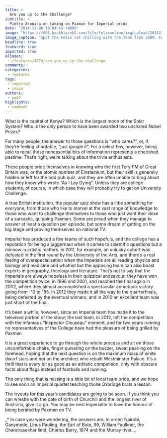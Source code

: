 ```yaml
---
title: >
  Are you up to the Challenge?
subtitle: >
  Pietro Aronica on taking on Paxman for Imperial pride
date: "2014-11-06 19:04:43 +0000"
image: "https://f001.backblazeb2.com/file/felixonline/img/upload/201411061904-snb11-201002191228-felix-universi-copy.jpg"
image_caption: "Spot the Felix cat chilling with the team from 2009. Fun fact, Amit was so amazing he made it into t"
headline: true
featured: true
imported: true
aliases:
 - /features/4773/are-you-up-to-the-challenge
comments:
categories:
 - features
tags:
 - imported
 - image
authors:
 - pa07
highlights:
 - comment
---
```


What is the capital of Kenya? Which is the largest moon of the Solar System? Who is the only person to have been awarded two unshared Nobel Prizes?

For many people, the answer to those questions is “who cares?”, or, if they’re feeling charitable, “just google it”. For a select few, however, being able to recall these nonessential bits of information represents a cherished pastime. That’s right, we’re talking about the trivia enthusiasts.

These people pride themselves in knowing who the first Tory PM of Great Britain was, or the atomic number of Einsteinium, but their skill is generally hidden or left for the odd pub quiz, and they are often unable to brag about how they know who wrote “As I Lay Dying”. Unless they are college students, of course, in which case they will probably try to get on University Challenge.

A true British institution, the popular quiz show has a little something for everyone, from those who like to marvel at the vast range of knowledge to those who want to challenge themselves to those who just want their dose of a sarcastic, quipping Paxman. Some are proud when they manage to answer at least a question per episode, but some dream of getting on the big stage and proving themselves on national TV.

Imperial has produced a few teams of such hopefuls, and the college has a reputation for being a juggernaut when it comes to scientific questions but a minnow in artistic matters. In 2011, for example, an unlucky cohort was defeated in the first round by the University of the Arts, and there’s a real feeling of overspecialisation when the Imperials are all reading physics and biology and medicine and whatnot but the opposing team can also boast experts in geography, theology and literature. That’s not to say that the Imperials are always hopeless in their quizzical endeavour: they have won the competition twice, in 1996 and 2001, and reached the final again in 2002, where they almost accomplished a spectacular comeback victory going from -10 to 185. In 2012 they made it all the way to the quarterfinals, being defeated by the eventual winners, and in 2010 an excellent team was just short of the final.

It’s been a while, however, since an Imperial team has made it to the televised portion of the show; the last team, in 2012, left the competition with the infamous “Inspector Clouseau” moment, and for two years running no representatives of the College have had the pleasure of being grilled by Paxman.

It is a great experience to go through the whole process and sit on those uncomfortable chairs, finger quivering on the buzzer, sweat pearling on the forehead, hoping that the next question is on the maximum mass of white dwarf stars and not on the architect who rebuilt Westminster Palace. It’s a thrill that is every bit as good as an athletic competition, only with obscure facts about flags instead of footballs and running.

The only thing that is missing is a little bit of local team pride, and we hope to see soon an Imperial quartet teaching those Oxbridge brats a lesson.

The tryouts for this year’s candidates are going to be soon. If you think you can wrestle with the date of birth of Churchill and the longest river of Australia, give it a go. You may be next Imperialite to have the honour of being berated by Paxman on TV.

_* In case you were wondering, the answers are, in order: Nairobi, Ganymede, Linus Pauling, the Earl of Bute, 99, William Faulkner, the Chandrasekhar limit, Charles Barry, 1874 and the Murray river. _
